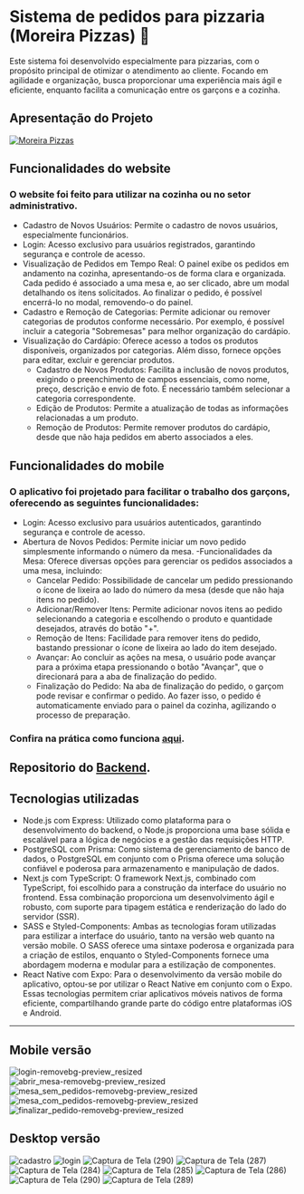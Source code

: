 # Sistema de pedidos para pizzaria (Moreira Pizzas) 🍕

Este sistema foi desenvolvido especialmente para pizzarias, com o propósito principal de otimizar o atendimento ao cliente. Focando em agilidade e organização, busca proporcionar uma experiência mais ágil e eficiente, enquanto facilita a comunicação entre os garçons e a cozinha.

## Apresentação do Projeto

[![Moreira Pizzas](https://github.com/Denis-moreira98/sistem-moreira-pizzas/assets/72985107/0435dc3f-64ea-4e54-ac8d-34f028fbf8ae)](https://www.youtube.com/watch?v=08vw_p-_Ph4&ab_channel=DenisMoreira)

## Funcionalidades do website

### O website foi feito para utilizar na cozinha ou no setor administrativo.

-  Cadastro de Novos Usuários: Permite o cadastro de novos usuários, especialmente funcionários.
-  Login: Acesso exclusivo para usuários registrados, garantindo segurança e controle de acesso.
-  Visualização de Pedidos em Tempo Real: O painel exibe os pedidos em andamento na cozinha, apresentando-os de forma clara e organizada. Cada pedido é associado a uma mesa e, ao ser clicado, abre um modal detalhando os itens solicitados. Ao finalizar o pedido, é possível encerrá-lo no modal, removendo-o do painel.
-  Cadastro e Remoção de Categorias: Permite adicionar ou remover categorias de produtos conforme necessário. Por exemplo, é possível incluir a categoria "Sobremesas" para melhor organização do cardápio.
-  Visualização do Cardápio: Oferece acesso a todos os produtos disponíveis, organizados por categorias. Além disso, fornece opções para editar, excluir e gerenciar produtos.
   - Cadastro de Novos Produtos: Facilita a inclusão de novos produtos, exigindo o preenchimento de campos essenciais, como nome, preço, descrição e envio de foto. É necessário também selecionar a categoria correspondente.
   - Edição de Produtos: Permite a atualização de todas as informações relacionadas a um produto.
   - Remoção de Produtos: Permite remover produtos do cardápio, desde que não haja pedidos em aberto associados a eles.

## Funcionalidades do mobile

### O aplicativo foi projetado para facilitar o trabalho dos garçons, oferecendo as seguintes funcionalidades:

-  Login: Acesso exclusivo para usuários autenticados, garantindo segurança e controle de acesso.
- Abertura de Novos Pedidos: Permite iniciar um novo pedido simplesmente informando o número da mesa. 
-Funcionalidades da Mesa: Oferece diversas opções para gerenciar os pedidos associados a uma mesa, incluindo:
   - Cancelar Pedido: Possibilidade de cancelar um pedido pressionando o ícone de lixeira ao lado do número da mesa (desde que não haja itens no pedido).
   - Adicionar/Remover Itens: Permite adicionar novos itens ao pedido selecionando a categoria e escolhendo o produto e quantidade desejados, através do botão "+".
   - Remoção de Itens: Facilidade para remover itens do pedido, bastando pressionar o ícone de lixeira ao lado do item desejado.
   - Avançar: Ao concluir as ações na mesa, o usuário pode avançar para a próxima etapa pressionando o botão "Avançar", que o direcionará para a aba de finalização do pedido.
   - Finalização do Pedido: Na aba de finalização do pedido, o garçom pode revisar e confirmar o pedido. Ao fazer isso, o pedido é automaticamente enviado para o painel da cozinha, agilizando o processo de preparação.

### Confira na prática como funciona [aqui](https://www.youtube.com/watch?v=08vw_p-_Ph4&ab_channel=DenisMoreira).

## Repositorio do [Backend](https://github.com/Denis-moreira98/api-pizzaria).

## Tecnologias utilizadas

- Node.js com Express: Utilizado como plataforma para o desenvolvimento do backend, o Node.js proporciona uma base sólida e escalável para a lógica de negócios e a gestão das requisições HTTP.
- PostgreSQL com Prisma: Como sistema de gerenciamento de banco de dados, o PostgreSQL em conjunto com o Prisma oferece uma solução confiável e poderosa para armazenamento e manipulação de dados.
- Next.js com TypeScript: O framework Next.js, combinado com TypeScript, foi escolhido para a construção da interface do usuário no frontend. Essa combinação proporciona um desenvolvimento ágil e robusto, com suporte para tipagem estática e renderização do lado do servidor (SSR).
- SASS e Styled-Components: Ambas as tecnologias foram utilizadas para estilizar a interface do usuário, tanto na versão web quanto na versão mobile. O SASS oferece uma sintaxe poderosa e organizada para a criação de estilos, enquanto o Styled-Components fornece uma abordagem moderna e modular para a estilização de componentes.
- React Native com Expo: Para o desenvolvimento da versão mobile do aplicativo, optou-se por utilizar o React Native em conjunto com o Expo. Essas tecnologias permitem criar aplicativos móveis nativos de forma eficiente, compartilhando grande parte do código entre plataformas iOS e Android. 

<hr>

## Mobile versão

![login-removebg-preview_resized](https://github.com/Denis-moreira98/sistem-moreira-pizzas/assets/72985107/45243aca-360a-43c6-a00c-9e23d64c3e7f)
![abrir_mesa-removebg-preview_resized](https://github.com/Denis-moreira98/sistem-moreira-pizzas/assets/72985107/33bdae0c-4cd3-4b11-ad2b-8a1cacf14cfb)
![mesa_sem_pedidos-removebg-preview_resized](https://github.com/Denis-moreira98/sistem-moreira-pizzas/assets/72985107/b0549e10-8034-4682-9065-31c353fbaa17)![mesa_com_pedidos-removebg-preview_resized](https://github.com/Denis-moreira98/sistem-moreira-pizzas/assets/72985107/2f64c7b0-1044-460e-b0f4-8f5c67e7ef7f)
![finalizar_pedido-removebg-preview_resized](https://github.com/Denis-moreira98/sistem-moreira-pizzas/assets/72985107/49ee7f8c-3384-4a27-809d-c17656555adf)

## Desktop versão

![cadastro](https://github.com/Denis-moreira98/sistem-moreira-pizzas/assets/72985107/7cea8cc4-72ec-4b7c-8b58-03ccc05728d5)
![login](https://github.com/Denis-moreira98/sistem-moreira-pizzas/assets/72985107/9cc550e1-5178-4bb3-9ab2-c83177708ffa)
![Captura de Tela (290)](https://github.com/Denis-moreira98/sistem-moreira-pizzas/assets/72985107/d6617818-844c-4193-b04e-a1305b714f59)
![Captura de Tela (287)](https://github.com/Denis-moreira98/sistem-moreira-pizzas/assets/72985107/e4e5057a-15f4-4857-a891-31663fd88b6b)
![Captura de Tela (284)](https://github.com/Denis-moreira98/sistem-moreira-pizzas/assets/72985107/16ba6746-10a1-4e99-a0aa-c8e92294090c)
![Captura de Tela (285)](https://github.com/Denis-moreira98/sistem-moreira-pizzas/assets/72985107/384c3902-ea0e-4d0a-aaf8-2f2e099361cc)
![Captura de Tela (286)](https://github.com/Denis-moreira98/sistem-moreira-pizzas/assets/72985107/1168c122-60eb-4bd3-8623-d323e3ffdd6e)
![Captura de Tela (290)](https://github.com/Denis-moreira98/sistem-moreira-pizzas/assets/72985107/d6617818-844c-4193-b04e-a1305b714f59)
![Captura de Tela (289)](https://github.com/Denis-moreira98/sistem-moreira-pizzas/assets/72985107/11804cf2-1baf-463b-852e-ddf1e0c05f1a)






